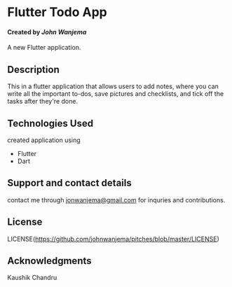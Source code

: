 # Flutter Todo App

#### Created by _John Wanjema_

A new Flutter application.

## Description

This in a flutter application that allows users to add notes, where you can write all the important to-dos, save pictures and checklists, and tick off the tasks after they're done.

## Technologies Used

created application using

- Flutter
- Dart

## Support and contact details

contact me through jonwanjema@gmail.com for inquries and contributions.

## License

LICENSE(https://github.com/johnwanjema/pitches/blob/master/LICENSE)

## Acknowledgments

Kaushik Chandru

